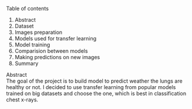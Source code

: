 Table of contents
1. Abstract
2. Dataset
3. Images preparation
4. Models used for transfer learning
5. Model training
6. Comparision between models
7. Making predictions on new images
8. Summary



Abstract</br>
The goal of the project is to build model to predict weather the lungs are healthy or not. I decided to use transfer learning from popular models trained on big datasets and choose the one, which is best in classification chest x-rays.
